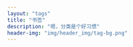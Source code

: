 ```yaml
---
layout: "tags"
title: "书签"
description: "嗯，分类是个好习惯"
header-img: "img/header_img/tag-bg.png"
---
```

